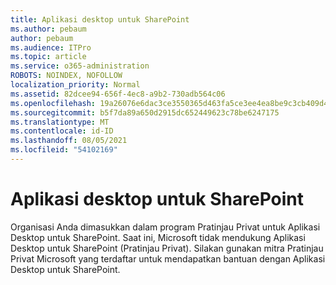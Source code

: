 ```yaml
---
title: Aplikasi desktop untuk SharePoint
ms.author: pebaum
author: pebaum
ms.audience: ITPro
ms.topic: article
ms.service: o365-administration
ROBOTS: NOINDEX, NOFOLLOW
localization_priority: Normal
ms.assetid: 82dcee94-656f-4ec8-a9b2-730adb564c06
ms.openlocfilehash: 19a26076e6dac3ce3550365d463fa5ce3ee4ea8be9c3cb409d4dd69f19f021ab
ms.sourcegitcommit: b5f7da89a650d2915dc652449623c78be6247175
ms.translationtype: MT
ms.contentlocale: id-ID
ms.lasthandoff: 08/05/2021
ms.locfileid: "54102169"
---
```

# <a name="desktop-app-for-sharepoint"></a>Aplikasi desktop untuk SharePoint

Organisasi Anda dimasukkan dalam program Pratinjau Privat untuk Aplikasi Desktop untuk SharePoint. Saat ini, Microsoft tidak mendukung Aplikasi Desktop untuk SharePoint (Pratinjau Privat). Silakan gunakan mitra Pratinjau Privat Microsoft yang terdaftar untuk mendapatkan bantuan dengan Aplikasi Desktop untuk SharePoint.
